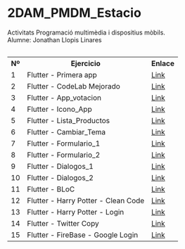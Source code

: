 # 2DAM_PMDM_Estacio
Activitats Programació multimèdia i dispositius mòbils.<br>
Alumne: Jonathan Llopis Linares



<div style="display: flex;">
  <table style="margin-right: 20px;">
    <tr>
      <th>Nº</th>
      <th>Ejercicio</th>
      <th>Enlace</th>
    </tr>
    <tr>
      <td>1</td>
      <td>Flutter - Primera app</td>
      <td><a href="https://github.com/Jonathan-Llopis/2DAM_PMDM_Estacio/tree/main/Actividades%20clase/flutter_primera_app">Link</a></td>
    </tr>
    <tr>
      <td>2</td>
      <td>Flutter - CodeLab Mejorado</td>
      <td><a href="https://github.com/Jonathan-Llopis/2DAM_PMDM_Estacio/tree/main/Actividades%20clase/flutter_codelab_mejorado">Link</a></td>
    </tr>
    <tr>
      <td>3</td>
      <td>Flutter - App_votacion</td>
      <td><a href="https://github.com/Jonathan-Llopis/2DAM_PMDM_Estacio/tree/main/Actividades%20clase/flutter_app_votacion">Link</a></td>
    </tr>
    <tr>
      <td>4</td>
      <td>Flutter - Icono_App</td>
      <td><a href="https://github.com/Jonathan-Llopis/2DAM_PMDM_Estacio/tree/main/Actividades%20clase/flutter_icono_app">Link</a></td>
    </tr>
    <tr>
      <td>5</td>
      <td>Flutter - Lista_Productos</td>
      <td><a href="https://github.com/Jonathan-Llopis/2DAM_PMDM_Estacio/tree/main/Actividades%20clase/flutter_lista_productos">Link</a></td>
    </tr>
    <tr>
      <td>6</td>
      <td>Flutter - Cambiar_Tema</td>
      <td><a href="https://github.com/Jonathan-Llopis/2DAM_PMDM_Estacio/tree/main/Actividades%20clase/flutter_gestion_tema">Link</a></td>
    </tr>
    <tr>
      <td>7</td>
      <td>Flutter - Formulario_1</td>
      <td><a href="https://github.com/Jonathan-Llopis/2DAM_PMDM_Estacio/tree/main/Actividades%20clase/flutter_formularios_1">Link</a></td>
    </tr>
    <tr>
      <td>8</td>
      <td>Flutter - Formulario_2</td>
      <td><a href="https://github.com/Jonathan-Llopis/2DAM_PMDM_Estacio/tree/main/Actividades%20clase/flutter_formularios_2">Link</a></td>
    </tr>
    <tr>
      <td>9</td>
      <td>Flutter - Dialogos_1</td>
      <td><a href="https://github.com/Jonathan-Llopis/2DAM_PMDM_Estacio/tree/main/Actividades%20clase/flutter_dialogos_1">Link</a></td>
    </tr>
    <tr>
      <td>10</td>
      <td>Flutter - Dialogos_2</td>
      <td><a href="https://github.com/Jonathan-Llopis/2DAM_PMDM_Estacio/tree/main/Actividades%20clase/flutter_dialogos_2">Link</a></td>
    </tr>
     <tr>
      <td>11</td>
      <td>Flutter - BLoC</td>
      <td><a href="https://github.com/Jonathan-Llopis/2DAM_PMDM_Estacio/tree/main/Actividades%20clase/flutter_counter_bloc">Link</a></td>
     </tr>
     <tr>
      <td>12</td>
      <td>Flutter - Harry Potter - Clean Code</td>
      <td><a href="https://github.com/Jonathan-Llopis/2DAM_PMDM_Estacio/tree/main/Actividades%20clase/flutter_harry_potter_clean_arch">Link</a></td>
     </tr>
     <tr>
      <td>13</td>
      <td>Flutter - Harry Potter - Login</td>
      <td><a href="https://github.com/Jonathan-Llopis/2DAM_PMDM_Estacio/tree/main/Actividades%20clase/flutter_harry_potter_login">Link</a></td>
     </tr>
     <tr>
      <td>14</td>
      <td>Flutter - Twitter Copy</td>
      <td><a href="https://github.com/Jonathan-Llopis/2DAM_PMDM_Estacio/tree/main/Actividades%20clase/flutter_twitter_copy">Link</a></td>
     </tr>
        <tr>
      <td>15</td>
      <td>Flutter - FireBase - Google Login</td>
      <td><a href="https://github.com/Jonathan-Llopis/2DAM_PMDM_Estacio/tree/main/Actividades%20clase/flutter_firebase_login">Link</a></td>
     </tr>

    
</div>


